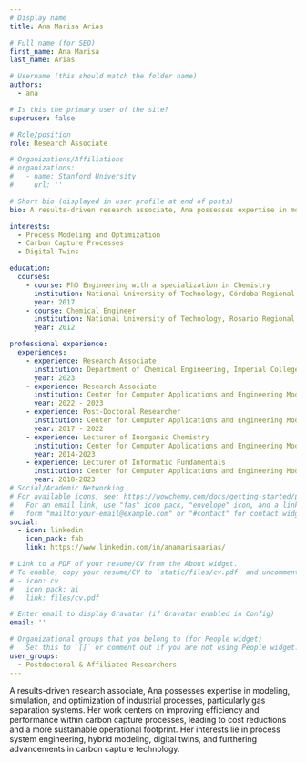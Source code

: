 ```yaml
---
# Display name
title: Ana Marisa Arias

# Full name (for SEO)
first_name: Ana Marisa
last_name: Arias

# Username (this should match the folder name)
authors:
  - ana

# Is this the primary user of the site?
superuser: false

# Role/position
role: Research Associate

# Organizations/Affiliations
# organizations:
#   - name: Stanford University
#     url: ''

# Short bio (displayed in user profile at end of posts)
bio: A results-driven research associate, Ana possesses expertise in modeling, simulation, and optimization of industrial processes, particularly gas separation systems. Her work centers on improving efficiency and performance within carbon capture processes, leading to cost reductions and a more sustainable operational footprint. Her interests lie in process system engineering, hybrid modeling, digital twins, and furthering advancements in carbon capture technology.

interests:
  - Process Modeling and Optimization
  - Carbon Capture Processes
  - Digital Twins

education:
  courses:
    - course: PhD Engineering with a specialization in Chemistry
      institution: National University of Technology, Córdoba Regional Faculty
      year: 2017
    - course: Chemical Engineer
      institution: National University of Technology, Rosario Regional Faculty
      year: 2012

professional experience:
  experiences:
    - experience: Research Associate
      institution: Department of Chemical Engineering, Imperial College London
      year: 2023
    - experience: Research Associate
      institution: Center for Computer Applications and Engineering Modeling, National University of Technology, Rosario Regional Faculty - National Council for Scientific Research
      year: 2022 - 2023 
    - experience: Post-Doctoral Researcher
      institution: Center for Computer Applications and Engineering Modeling, National University of Technology, Rosario Regional Faculty - National Council for Scientific Research
      year: 2017 - 2022
    - experience: Lecturer of Inorganic Chemistry
      institution: Center for Computer Applications and Engineering Modeling, National University of Technology, Rosario Regional Faculty - National Council for Scientific Research
      year: 2014-2023
    - experience: Lecturer of Informatic Fundamentals
      institution: Center for Computer Applications and Engineering Modeling, National University of Technology, Rosario Regional Faculty - National Council for Scientific Research
      year: 2018-2023      
# Social/Academic Networking
# For available icons, see: https://wowchemy.com/docs/getting-started/page-builder/#icons
#   For an email link, use "fas" icon pack, "envelope" icon, and a link in the
#   form "mailto:your-email@example.com" or "#contact" for contact widget.
social:
  - icon: linkedin
    icon_pack: fab
    link: https://www.linkedin.com/in/anamarisaarias/

# Link to a PDF of your resume/CV from the About widget.
# To enable, copy your resume/CV to `static/files/cv.pdf` and uncomment the lines below.
# - icon: cv
#   icon_pack: ai
#   link: files/cv.pdf

# Enter email to display Gravatar (if Gravatar enabled in Config)
email: ''

# Organizational groups that you belong to (for People widget)
#   Set this to `[]` or comment out if you are not using People widget.
user_groups:
  - Postdoctoral & Affiliated Researchers
---
```


A results-driven research associate, Ana possesses expertise in modeling, simulation, and optimization of industrial processes, particularly gas separation systems. Her work centers on improving efficiency and performance within carbon capture processes, leading to cost reductions and a more sustainable operational footprint. Her interests lie in process system engineering, hybrid modeling, digital twins, and furthering advancements in carbon capture technology.
